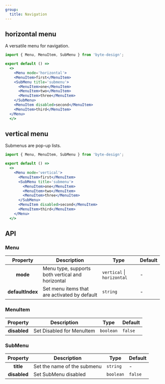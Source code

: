 ```yaml
---
group:
  title: Navigation
---
```


## horizontal menu
A versatile menu for navigation.

```jsx
import { Menu, MenuItem, SubMenu } from 'byte-design';

export default () => 
  <>
    <Menu mode='horizontal'>
    <MenuItem>first</MenuItem>
    <SubMenu title='submenu'>
      <MenuItem>one</MenuItem>
      <MenuItem>two</MenuItem>
      <MenuItem>three</MenuItem>
    </SubMenu>
    <MenuItem disabled>second</MenuItem>
    <MenuItem>third</MenuItem>
  </Menu>
  </>
```

## vertical menu

Submenus are pop-up lists.

```jsx
import { Menu, MenuItem, SubMenu } from 'byte-design';

export default () => 
  <>
    <Menu mode='vertical'>
      <MenuItem>first</MenuItem>
      <SubMenu title='submenu'>
        <MenuItem>one</MenuItem>
        <MenuItem>two</MenuItem>
        <MenuItem>three</MenuItem>
      </SubMenu>
      <MenuItem disabled>second</MenuItem>
      <MenuItem>third</MenuItem>
    </Menu>
  </>
```

## API
### Menu
|   Property   | Description         | Type                               | Default    |
| :----------: | ------------------ | ----------------------------------- | --------- |
| **mode**  | Menu type, supports both vertical and horizontal       | `vertical` \| `horizontal`             | -        |
| **defaultIndex**   | Set menu items that are activated by default       | `string`               | -         |
### MenuItem
|   Property   | Description         | Type                               | Default    |
| :----------: | ------------------ | ----------------------------------- | --------- |
| **disabled** | Set Disabled for MenuItem | `boolean`                           | `false`    |
### SubMenu
|   Property   | Description         | Type                               | Default    |
| :----------: | ------------------ | ----------------------------------- | --------- |
| **title**  | Set the name of the submenu      | `string`                      | -        |
| **disabled** | Set SubMenu disabled | `boolean`                           | `false`    |




